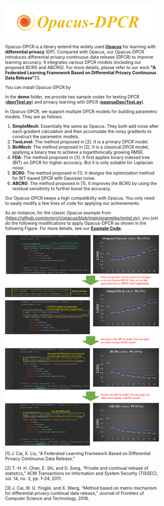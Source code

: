 ![image](https://github.com/imcjp/Opacus-DPCR/blob/main/data/img/logo.png)

Opacus-DPCR is a library extend the widely used [**Opacus**](https://github.com/pytorch/opacus) for learning with **differential privacy** (DP). Compared with Opacus, our Opacus-DPCR introduces differential privacy continuous data release (DPCR) to improve learning accuracy. It integrates various DPCR models (including our proposed BCRG and ABCRG). For more details, please refer to our work **"A Federated Learning Framework Based on Differential Privacy Continuous Data Release"**[1].

You can install Opacus-DPCR by

In the **demo** folder, we provide two sample codes for testing DPCR ([**dpcrTest.py**](https://github.com/imcjp/Opacus-DPCR/blob/main/demo/dpcrTest.py)) and privacy learning with DPCR ([**opacusDpcrTest.py**](https://github.com/imcjp/Opacus-DPCR/blob/main/demo/opacusDpcrTest.py)).


In Opacus-DPCR, we support multiple DPCR models for building parametric models. They are as follows:
1. **SimpleMech**: Essentially the same as Opacus. They both add noise after each gradient calculation and then accumulate the noisy gradients to construct the parametric models.
2. **TwoLevel**: The method proposed in [2]. It is a primary DPCR model.
3. **BinMech**: The method proposed in [2]. It is a classical DPCR model, applying a binary tree to achieve a logarithmically growing RMSE.
4. **FDA**: The method proposed in [3]. It first applies binary indexed tree (BIT) on DPCR for higher accuracy. But it is only suitable for Laplacian noise.
5. **BCRG**: The method proposed in [1]. It designs the optimization method for BIT-based DPCR with Gaussian noise.
6. **ABCRG**: The method proposed in [1]. It improves the BCRG by using the residual sensitivity to further boost the accuracy.

Our Opacus-DPCR keeps a high compatibility with Opacus. You only need to easily modify a few lines of code for applying our achievements.

As an instance, for the classic Opacus example from (https://github.com/pytorch/opacus/blob/main/examples/mnist.py), you just do the following modifications to apply Opacus-DPCR as shown in the following Figure. For more details, see our [**Example Code**](https://github.com/imcjp/Opacus-DPCR/blob/main/demo/opacusDpcrTest.py).

![image](https://github.com/imcjp/Opacus-DPCR/blob/main/data/img/guide.png)

[1] J. Cai, X. Liu, “A Federated Learning Framework Based on Differential Privacy Continuous Data Release.”

[2] T.-H. H. Chan, E. Shi, and D. Song, “Private and continual release of statistics,” ACM Transactions on Information and System Security (TISSEC), vol. 14, no. 3, pp. 1–24, 2011.

[3] J. Cai, W. U. Yingjie, and X. Wang, “Method based on matrix mechanism for differential privacy continual data release,” Journal of Frontiers of Computer Science and Technology, 2016.
